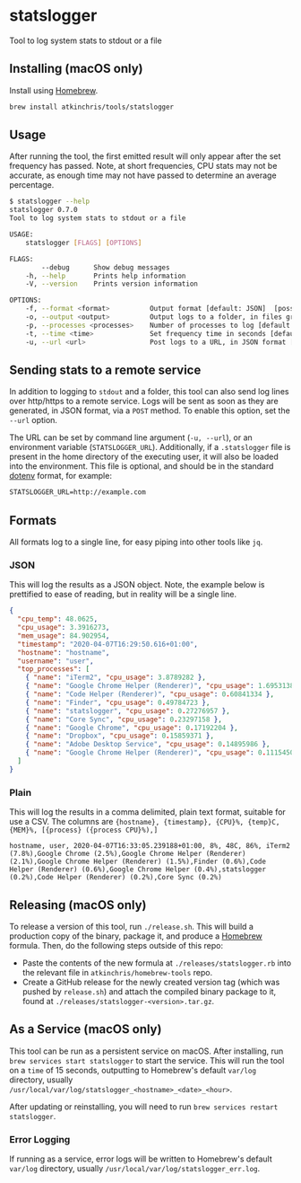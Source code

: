 # statslogger

Tool to log system stats to stdout or a file

## Installing (macOS only)

Install using [Homebrew](https://brew.sh/).

```sh
brew install atkinchris/tools/statslogger
```

## Usage

After running the tool, the first emitted result will only appear after the set frequency has passed. Note, at short frequencies, CPU stats may not be accurate, as enough time may not have passed to determine an average percentage.

```sh
$ statslogger --help
statslogger 0.7.0
Tool to log system stats to stdout or a file

USAGE:
    statslogger [FLAGS] [OPTIONS]

FLAGS:
        --debug      Show debug messages
    -h, --help       Prints help information
    -V, --version    Prints version information

OPTIONS:
    -f, --format <format>          Output format [default: JSON]  [possible values: Plain, JSON]
    -o, --output <output>          Output logs to a folder, in files grouped by current date and hour
    -p, --processes <processes>    Number of processes to log [default: 10]
    -t, --time <time>              Set frequency time in seconds [default: 5]
    -u, --url <url>                Post logs to a URL, in JSON format [env: STATSLOGGER_URL]
```

## Sending stats to a remote service

In addition to logging to `stdout` and a folder, this tool can also send log lines over http/https to a remote service. Logs will be sent as soon as they are generated, in JSON format, via a `POST` method. To enable this option, set the `--url` option.

The URL can be set by command line argument (`-u, --url`), or an environment variable (`STATSLOGGER_URL`). Additionally, if a `.statslogger` file is present in the home directory of the executing user, it will also be loaded into the environment. This file is optional, and should be in the standard [dotenv](https://github.com/motdotla/dotenv) format, for example:

```txt
STATSLOGGER_URL=http://example.com
```

## Formats

All formats log to a single line, for easy piping into other tools like `jq`.

### JSON

This will log the results as a JSON object. Note, the example below is prettified to ease of reading, but in reality will be a single line.

```json
{
  "cpu_temp": 48.0625,
  "cpu_usage": 3.3916273,
  "mem_usage": 84.902954,
  "timestamp": "2020-04-07T16:29:50.616+01:00",
  "hostname": "hostname",
  "username": "user",
  "top_processes": [
    { "name": "iTerm2", "cpu_usage": 3.8789282 },
    { "name": "Google Chrome Helper (Renderer)", "cpu_usage": 1.6953138 },
    { "name": "Code Helper (Renderer)", "cpu_usage": 0.60841334 },
    { "name": "Finder", "cpu_usage": 0.49784723 },
    { "name": "statslogger", "cpu_usage": 0.27276957 },
    { "name": "Core Sync", "cpu_usage": 0.23297158 },
    { "name": "Google Chrome", "cpu_usage": 0.17192204 },
    { "name": "Dropbox", "cpu_usage": 0.15859371 },
    { "name": "Adobe Desktop Service", "cpu_usage": 0.14895986 },
    { "name": "Google Chrome Helper (Renderer)", "cpu_usage": 0.111545086 }
  ]
}
```

### Plain

This will log the results in a comma delimited, plain text format, suitable for use a CSV. The columns are `{hostname}, {timestamp}, {CPU}%, {temp}C, {MEM}%, [{process} ({process CPU}%),]`

```csv
hostname, user, 2020-04-07T16:33:05.239188+01:00, 8%, 48C, 86%, iTerm2 (7.8%),Google Chrome (2.5%),Google Chrome Helper (Renderer) (2.1%),Google Chrome Helper (Renderer) (1.5%),Finder (0.6%),Code Helper (Renderer) (0.6%),Google Chrome Helper (0.4%),statslogger (0.2%),Code Helper (Renderer) (0.2%),Core Sync (0.2%)
```

## Releasing (macOS only)

To release a version of this tool, run `./release.sh`. This will build a production copy of the binary, package it, and produce a [Homebrew](https://brew.sh/) formula. Then, do the following steps outside of this repo:

- Paste the contents of the new formula at `./releases/statslogger.rb` into the relevant file in `atkinchris/homebrew-tools` repo.
- Create a GitHub release for the newly created version tag (which was pushed by `release.sh`) and attach the compiled binary package to it, found at `./releases/statslogger-<version>.tar.gz`.

## As a Service (macOS only)

This tool can be run as a persistent service on macOS. After installing, run `brew services start statslogger` to start the service. This will run the tool on a `time` of 15 seconds, outputting to Homebrew's default `var/log` directory, usually `/usr/local/var/log/statslogger_<hostname>_<date>_<hour>`.

After updating or reinstalling, you will need to run `brew services restart statslogger`.

### Error Logging

If running as a service, error logs will be written to Homebrew's default `var/log` directory, usually `/usr/local/var/log/statslogger_err.log`.
